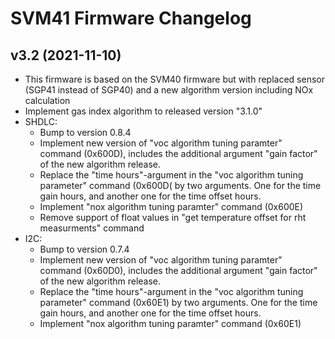 # SVM41 Firmware Changelog

## v3.2 (2021-11-10)
- This firmware is based on the SVM40 firmware but with replaced sensor 
  (SGP41 instead of SGP40) and a new algorithm version including NOx 
  calculation
- Implement gas index algorithm to released version "3.1.0"
- SHDLC:
  - Bump to version 0.8.4
  - Implement new version of "voc algorithm tuning paramter" command (0x600D),
    includes the additional argument "gain factor" of the new algorithm release.
  - Replace the "time hours"-argument in the "voc algorithm tuning parameter"
	command (0x600D( by two arguments. One for the time gain hours, and another
	one for the time offset hours.
  - Implement "nox algorithm tuning paramter" command (0x600E)
  - Remove support of float values in "get temperature offset for rht
    measurments" command
- I2C:
  - Bump to version 0.7.4
  - Implement new version of "voc algorithm tuning paramter" command (0x60D0),
    includes the additional argument "gain factor" of the new algorithm release.
  - Replace the "time hours"-argument in the "voc algorithm tuning parameter"
	command (0x60E1) by two arguments. One for the time gain hours, and another
	one for the time offset hours.
  - Implement "nox algorithm tuning paramter" command (0x60E1)

